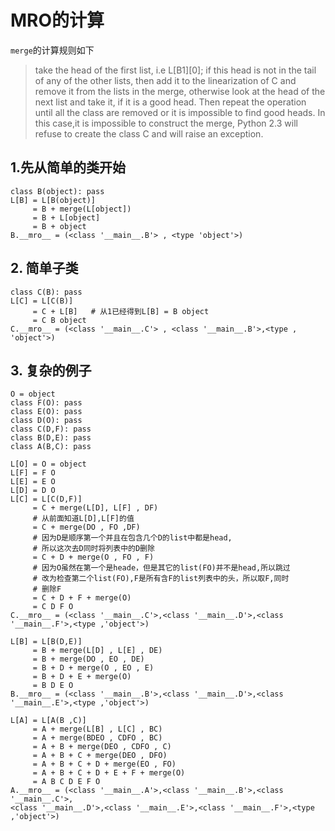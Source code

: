 # MRO的计算

```merge```的计算规则如下
> take the head of the first list, i.e L[B1][0]; if this head is not in the tail of any of the other lists,
then add it to the linearization of C and remove it from the lists in the merge, otherwise look at the 
head of the next list and take it, if it is a good head. Then repeat the operation until all the class 
are removed or it is impossible to find good heads. In this case,it is impossible to construct the merge,
Python 2.3 will refuse to create the class C and will raise an exception.

## 1.先从简单的类开始
```
class B(object): pass
L[B] = L[B(object)]
     = B + merge(L[object])
     = B + L[object]
     = B + object
B.__mro__ = (<class '__main__.B'> , <type 'object'>)
```

## 2. 简单子类
```
class C(B): pass
L[C] = L[C(B)]
     = C + L[B]   # 从1已经得到L[B] = B object
     = C B object
C.__mro__ = (<class '__main__.C'> , <class '__main__.B'>,<type , 'object'>)
```

## 3. 复杂的例子
```
O = object
class F(O): pass
class E(O): pass
class D(O): pass
class C(D,F): pass
class B(D,E): pass
class A(B,C): pass

L[O] = O = object
L[F] = F O
L[E] = E O
L[D] = D O
L[C] = L[C(D,F)]
     = C + merge(L[D], L[F] , DF)
     # 从前面知道L[D],L[F]的值
     = C + merge(DO , FO ,DF)
     # 因为D是顺序第一个并且在包含几个D的list中都是head,
     # 所以这次去D同时将列表中的D删除
     = C + D + merge(O , FO , F)
     # 因为O虽然在第一个是heade，但是其它的list(FO)并不是head,所以跳过
     # 改为检查第二个list(FO),F是所有含F的list列表中的头，所以取F,同时
     # 删除F
     = C + D + F + merge(O)
     = C D F O
C.__mro__ = (<class '__main__.C'>,<class '__main__.D'>,<class '__main__.F'>,<type ,'object'>)
```

```
L[B] = L[B(D,E)]
     = B + merge(L[D] , L[E] , DE)
     = B + merge(DO , EO , DE)
     = B + D + merge(O , EO , E)
     = B + D + E + merge(O)
     = B D E O
B.__mro__ = (<class '__main__.B'>,<class '__main__.D'>,<class '__main__.E'>,<type ,'object'>)
```

```
L[A] = L[A(B ,C)]
     = A + merge(L[B] , L[C] , BC)
     = A + merge(BDEO , CDFO , BC)
     = A + B + merge(DEO , CDFO , C)
     = A + B + C + merge(DEO , DFO)
     = A + B + C + D + merge(EO , FO)
     = A + B + C + D + E + F + merge(O)
     = A B C D E F O
A.__mro__ = (<class '__main__.A'>,<class '__main__.B'>,<class '__main__.C'>,
<class '__main__.D'>,<class '__main__.E'>,<class '__main__.F'>,<type ,'object'>)
```
